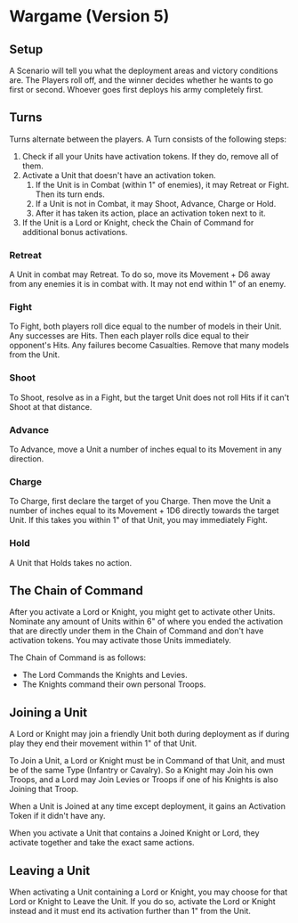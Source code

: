 # Wargame (Version 5)

## Setup

A Scenario will tell you what the deployment areas and victory conditions are. The Players roll off, and the winner decides whether he wants to go first or second. Whoever goes first deploys his army completely first.

## Turns

Turns alternate between the players.
A Turn consists of the following steps:

1. Check if all your Units have activation tokens. If they do, remove all of them.
2. Activate a Unit that doesn't have an activation token.
	1. If the Unit is in Combat (within 1" of enemies), it may Retreat or Fight. Then its turn ends.
	2. If a Unit is not in Combat, it may Shoot, Advance, Charge or Hold.
	3. After it has taken its action, place an activation token next to it.
3. If the Unit is a Lord or Knight, check the Chain of Command for additional bonus activations.

### Retreat

A Unit in combat may Retreat. To do so, move its Movement + D6 away from any enemies it is in combat with. It may not end within 1" of an enemy.

### Fight

To Fight, both players roll dice equal to the number of models in their Unit. Any successes are Hits. Then each player rolls dice equal to their opponent's Hits. Any failures become Casualties. Remove that many models from the Unit.

### Shoot

To Shoot, resolve as in a Fight, but the target Unit does not roll Hits if it can't Shoot at that distance.

### Advance

To Advance, move a Unit a number of inches equal to its Movement in any direction.

### Charge

To Charge, first declare the target of you Charge. Then move the Unit a number of inches equal to its Movement + 1D6 directly towards the target Unit. If this takes you within 1" of that Unit, you may immediately Fight.

### Hold

A Unit that Holds takes no action.

## The Chain of Command

After you activate a Lord or Knight, you might get to activate other Units. Nominate any amount of Units within 6" of where you ended the activation that are directly under them in the Chain of Command and don't have activation tokens. You may activate those Units immediately.

The Chain of Command is as follows:

- The Lord Commands the Knights and Levies.
- The Knights command their own personal Troops.

## Joining a Unit

A Lord or Knight may join a friendly Unit both during deployment as if during play they end their movement within 1" of that Unit.

To Join a Unit, a Lord or Knight must be in Command of that Unit, and must be of the same Type (Infantry or Cavalry).
So a Knight may Join his own Troops, and a Lord may Join Levies or Troops if one of his Knights is also Joining that Troop.

When a Unit is Joined at any time except deployment, it gains an Activation Token if it didn't have any.

When you activate a Unit that contains a Joined Knight or Lord, they activate together and take the exact same actions.

## Leaving a Unit

When activating a Unit containing a Lord or Knight, you may choose for that Lord or Knight to Leave the Unit. If you do so, activate the Lord or Knight instead and it must end its activation further than 1" from the Unit.
